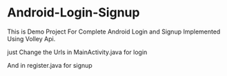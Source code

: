 # Android-Login-Signup

This is Demo Project For Complete Android Login and Signup Implemented Using Volley Api.

just Change the Urls in MainActivity.java for login

And in register.java for signup
